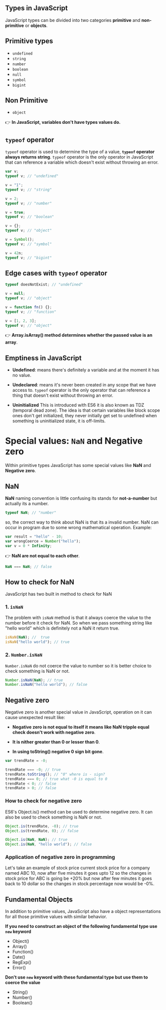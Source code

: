 ## Types in JavaScript

JavaScript types can be divided into two categories **primitive** and **non-primitive** or **objects**.

## Primitive types

- `undefined`
- `string`
- `number`
- `boolean`
- `null`
- `symbol`
- `bigint`

## Non Primitive

- `object`

👉 **In JavaScript, variables don't have types values do.**

## `typeof` operator

`typeof` operator is used to determine the type of a value, **`typeof` operator always returns string**. `typeof` operator is the only operator in JavaScript that can reference a variable which doesn't exist without throwing an error.

```js
var v;
typeof v; // "undefined"

v = "1";
typeof v; // "string"

v = 2;
typeof v; // "number"

v = true;
typeof v; // "boolean"

v = {};
typeof v; // "object"

v = Symbol();
typeof v; // "symbol"

v = 42n;
typeof v; // "bigint"
```

## Edge cases with `typeof` operator

```js
typeof doesNotExist; // "undefined"

v = null;
typeof v; // "object"

v = function fn() {};
typeof v; // "function"

v = [1, 2, 3];
typeof v; // "object"
```

👉 **Array.isArray() method determines whether the passed value is an array**.

## Emptiness in JavaScript

- **Undefined**: means there's definitely a variable and at the moment it has no value.

- **Undeclared**: means it's never been created in any scope that we have access to. `typeof` operator is the only operator that can reference a thing that doesn't exist without throwing an error.

- **Uninitialized** This is introduced with ES6 it is also known as TDZ (temporal dead zone). The idea is that certain variables like block scope ones don't get initialized, they never initially get set to undefined when something is uninitialized state, it is off-limits.

# Special values: `NaN` and Negative zero

Within primitive types JavaScript has some special values like **NaN** and **Negative zero**.

## NaN

**NaN** naming convention is little confusing its stands for **not-a-number** but actually its a number.

```js
typeof NaN; // "number"
```

so, the correct way to think about NaN is that its a invalid number. NaN can occur in program due to some wrong mathematical operation. Example:

```js
var result = "hello" - 10;
var wrongCoerce = Number("hello");
var v = 0 * Infinity;
```

👉 **NaN are not equal to each other**.

```js
NaN === NaN; // false
```

## How to check for NaN

JavaScript has two built in method to check for NaN

### 1. `isNaN`

The problem with `isNaN` method is that it always coerce the value to the number before it check for NaN. So when we pass something string like "hello world" which is definitely not a NaN it return true.

```js
isNaN(NaN); //  true
isNaN("hello world"); // true
```

### 2. `Number.isNaN`

`Number.isNaN` do not coerce the value to number so it is better choice to check something is NaN or not.

```js
Number.isNaN(NaN); // true
Number.isNaN("hello world"); // false
```

## Negative zero

Negative zero is another special value in JavaScript, operation on it can cause unexpected result like:

- **Negative zero is not equal to itself it means like NaN tripple equal check doesn't work with negative zero**.

- **It is nither greater than 0 or lesser than 0**.

- **In using toString() negative 0 sign bit gone**.

```js
var trendRate = -0;

trendRate === -0; // true
trendRate.toString(); // "0" where is - sign?
trendRate === 0; // true what -0 is equal to 0
trendRate < 0; // false
trendRate > 0; // false
```

### How to check for negative zero

ES6's Object.is() method can be used to determine negative zero. It can also be used to check something is NaN or not.

```js
Object.is(trendRate, -0); // true
Object.is(trendRate, 0); // false

Object.is(NaN, NaN); // true
Object.is(NaN, "hello world"); // false
```

### Application of negative zero in programming

Let's take an example of stock price current stock price for a company named ABC 10, now after five minutes it goes upto 12 so the changes in stock price for ABC is going be +20% but now after few minutes it goes back to 10 dollar so the changes in stock percentage now would be -0%.

## Fundamental Objects

In addition to primitive values, JavaScript also have a object representations for all those primitive values with similar behavior.

**If you need to construct an object of the following fundamental type use `new` keyword**

- Object()
- Array()
- Function()
- Date()
- RegExp()
- Error()

**Don't use `new` keyword with these fundamental type but use them to coerce the value**

- String()
- Number()
- Boolean()
